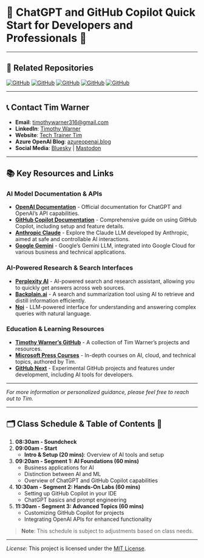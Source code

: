 # 📘 ChatGPT and GitHub Copilot Quick Start for Developers and Professionals 🚀

---

## 🔗 Related Repositories

[![GitHub](https://img.shields.io/badge/Repository-CopilotAIO-blue?style=for-the-badge&logo=github)](https://github.com/timothywarner/copilotaio)
[![GitHub](https://img.shields.io/badge/Repository-Copilot%20Playground-blue?style=for-the-badge&logo=github)](https://github.com/timothywarner/copilot-playground)
[![GitHub](https://img.shields.io/badge/Repository-DemoKB-blue?style=for-the-badge&logo=github)](https://github.com/timothywarner-org/demokb)
[![GitHub](https://img.shields.io/badge/Repository-GitHub%20Copilot%20Healthcare%20Training-blue?style=for-the-badge&logo=github)](https://github.com/timothywarner-org/github-copilot-healthcare-training)
[![GitHub](https://img.shields.io/badge/Repository-Copilot-blue?style=for-the-badge&logo=github)](https://github.com/timothywarner-org/copilot)

---

## 📞 Contact Tim Warner

- **Email**: [timothywarner316@gmail.com](mailto:timothywarner316@gmail.com)
- **LinkedIn**: [Timothy Warner](https://www.linkedin.com/in/timothywarner/)
- **Website**: [Tech Trainer Tim](https://techtrainertim.com)
- **Azure OpenAI Blog**: [azureopenai.blog](https://azureopenai.blog)
- **Social Media**: [Bluesky](https://bsky.app/profile/techtrainertim.bsky.social) | [Mastodon](https://mastodon.social/@techtrainertim)

---

## 📚 Key Resources and Links

### AI Model Documentation & APIs

- **[OpenAI Documentation](https://platform.openai.com/docs/)** - Official documentation for ChatGPT and OpenAI’s API capabilities.
- **[GitHub Copilot Documentation](https://docs.github.com/en/copilot)** - Comprehensive guide on using GitHub Copilot, including setup and feature details.
- **[Anthropic Claude](https://www.anthropic.com/)** - Explore the Claude LLM developed by Anthropic, aimed at safe and controllable AI interactions.
- **[Google Gemini](https://cloud.google.com/)** - Google’s Gemini LLM, integrated into Google Cloud for various business and technical applications.

### AI-Powered Research & Search Interfaces

- **[Perplexity AI](https://www.perplexity.ai/)** - AI-powered search and research assistant, allowing you to quickly get answers across web sources.
- **[Backplain.ai](https://backplain.ai/)** - A search and summarization tool using AI to retrieve and distill information efficiently.
- **[Noi](https://noi.ai/)** - LLM-powered interface for understanding and answering complex queries with natural language.

### Education & Learning Resources

- **[Timothy Warner’s GitHub](https://github.com/timothy-warner)** - A collection of Tim Warner’s projects and resources.
- **[Microsoft Press Courses](https://www.microsoftpressstore.com/)** - In-depth courses on AI, cloud, and technical topics, authored by Tim.
- **[GitHub Next](https://githubnext.com/)** - Experimental GitHub projects and features under development, including AI tools for developers.

---

*For more information or personalized guidance, please feel free to reach out to Tim.* 


---

## 🗂 Class Schedule & Table of Contents 📑

1. **08:30am - Soundcheck**
2. **09:00am - Start**
   - **Intro & Setup (20 mins)**: Overview of AI tools and setup
3. **09:20am - Segment 1: AI Foundations (60 mins)**
   - Business applications for AI
   - Distinction between AI and ML
   - Overview of ChatGPT and GitHub Copilot capabilities
4. **10:30am - Segment 2: Hands-On Labs (60 mins)**
   - Setting up GitHub Copilot in your IDE
   - ChatGPT basics and prompt engineering
5. **11:30am - Segment 3: Advanced Topics (60 mins)**
   - Customizing GitHub Copilot for projects
   - Integrating OpenAI APIs for enhanced functionality

> **Note**: This schedule is subject to adjustments based on class needs.

---

*License*: This project is licensed under the [MIT License](https://opensource.org/licenses/MIT).
